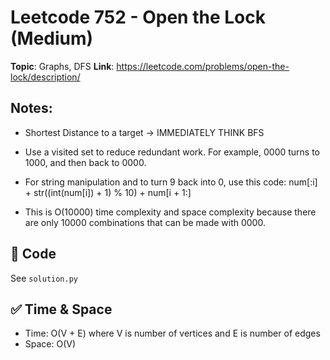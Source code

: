 # Leetcode 752 - Open the Lock (Medium)

**Topic**: Graphs, DFS 
**Link**: https://leetcode.com/problems/open-the-lock/description/

## Notes: 
 - Shortest Distance to a target -> IMMEDIATELY THINK BFS
 - Use a visited set to reduce redundant work. For example, 0000 turns to 1000, and then back to 0000. 
 - For string manipulation and to turn 9 back into 0, use this code: num[:i] + str((int(num[i]) + 1) % 10) + num[i + 1:]

 - This is O(10000) time complexity and space complexity because there are only 10000 combinations that can be made with 0000. 


## 🧪 Code
See `solution.py`

## ✅ Time & Space
- Time: O(V + E) where V is number of vertices and E is number of edges
- Space: O(V)